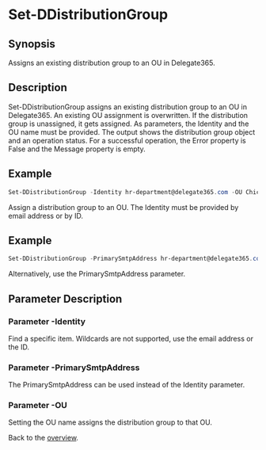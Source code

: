 # Set-DDistributionGroup

## Synopsis
Assigns an existing distribution group to an OU in Delegate365.

## Description
Set-DDistributionGroup assigns an existing distribution group to an OU in Delegate365.
An existing OU assignment is overwritten. If the distribution group is unassigned, it gets assigned.
As parameters, the Identity and the OU name must be provided. 
The output shows the distribution group object and an operation status.
For a successful operation, the Error property is False and the Message property is empty.

## Example
```powershell
Set-DDistributionGroup -Identity hr-department@delegate365.com -OU Chicago
```
Assign a distribution group to an OU. The Identity must be provided by email address or by ID.

## Example
```powershell
Set-DDistributionGroup -PrimarySmtpAddress hr-department@delegate365.com -OU Chicago
```
Alternatively, use the PrimarySmtpAddress parameter.

## Parameter Description
### Parameter -Identity
Find a specific item. Wildcards are not supported, use the email address or the ID.
### Parameter -PrimarySmtpAddress
The PrimarySmtpAddress can be used instead of the Identity parameter.
### Parameter -OU
Setting the OU name assigns the distribution group to that OU.

Back to the [overview](https://github.com/delegate365/PowerShell).
